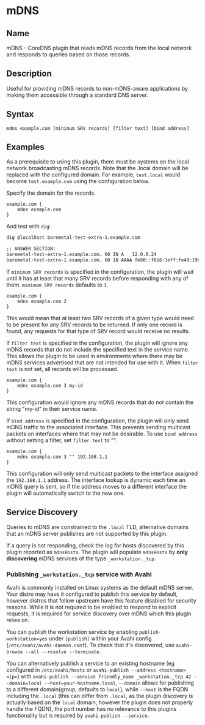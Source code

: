 # mDNS

## Name

mDNS - CoreDNS plugin that reads mDNS records from the local network and responds
to queries based on those records.

## Description

Useful for providing mDNS records to non-mDNS-aware applications by making them
accessible through a standard DNS server.

## Syntax

~~~
mdns example.com [minimum SRV records] [filter text] [bind address]
~~~

## Examples

As a prerequisite to using this plugin, there must be systems on the local
network broadcasting mDNS records. Note that the .local domain will be
replaced with the configured domain. For example, `test.local` would become
`test.example.com` using the configuration below.

Specify the domain for the records.

~~~ corefile
example.com {
	mdns example.com
}
~~~

And test with `dig`:

~~~ txt
dig @localhost baremetal-test-extra-1.example.com

;; ANSWER SECTION:
baremetal-test-extra-1.example.com. 60 IN A   12.0.0.24
baremetal-test-extra-1.example.com. 60 IN AAAA fe80::f816:3eff:fe49:19b3
~~~

If `minimum SRV records` is specified in the configuration, the plugin will wait
until it has at least that many SRV records before responding with any of them.
`minimum SRV records` defaults to `3`.

~~~ corefile
example.com {
    mdns example.com 2
}
~~~

This would mean that at least two SRV records of a given type would need to be
present for any SRV records to be returned. If only one record is found, any
requests for that type of SRV record would receive no results.

If `filter text` is specified in the configuration, the plugin will ignore any
mDNS records that do not include the specified text in the service name. This
allows the plugin to be used in environments where there may be mDNS services
advertised that are not intended for use with it. When `filter text` is not
set, all records will be processed.

~~~ corefile
example.com {
    mdns example.com 3 my-id
}
~~~

This configuration would ignore any mDNS records that do not contain the
string "my-id" in their service name.

If `bind address` is specified in the configuration, the plugin will only send
mDNS traffic to the associated interface. This prevents sending multicast
packets on interfaces where that may not be desirable. To use `bind address`
without setting a filter, set `filter text` to "".

~~~ corefile
example.com {
    mdns example.com 3 "" 192.168.1.1
}
~~~

This configuration will only send multicast packets to the interface assigned
the `192.168.1.1` address. The interface lookup is dynamic each time an mDNS
query is sent, so if the address moves to a different interface the plugin
will automatically switch to the new one.

## Service Discovery

Queries to mDNS are constrained to the `.local` TLD, alternative domains that an mDNS server publishes are not supported by this plugin.

If a query is not responding, check the log for hosts discovered by this plugin reported as `mdnsHosts`. The plugin will populate `mdnsHosts` by **only discovering** mDNS services of the type `_workstation._tcp`.

### Publishing `_workstation._tcp` service with Avahi

Avahi is commonly installed on Linux systems as the default mDNS server. Your distro may have it configured to publish this service by default, however distros that follow upstream have this feature disabled for security reasons. While it is not required to be enabled to respond to explicit requests, it is required for service discovery over mDNS which this plugin relies on.

You can publish the workstation service by enabling `publish-workstation=yes` under `[publish]` within your Avahi config (`/etc/avahi/avahi-daemon.conf`). To check that it's discovered, use `avahi-browse --all --resolve --terminate`.

You can alternatively publish a service to an existing hostname (eg configured in `/etc/avahi/hosts` or `avahi-publish --address <hostname> <ip>`) with `avahi-publish --service friendly_name _workstation._tcp 42 --domain=local --host=your-hostname.local`, `--domain` allows for publishing to a different domain(group, defaults to `local`), while `--host` is the FQDN including the `.local` (this can differ from `.local`, as the plugin discovery is actually based on the `local` domain, however the plugin does not properly handle the FQDN), the port number has no relevance to this plugins functionality but is required by `avahi-publish --service`.
